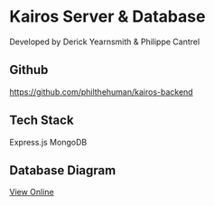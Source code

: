# Kairos Server & Database

Developed by Derick Yearnsmith & Philippe Cantrel

## Github

https://github.com/philthehuman/kairos-backend

## Tech Stack

Express.js
MongoDB

## Database Diagram

[View Online](https://app.quickdatabasediagrams.com/#/d/NXOB4u)